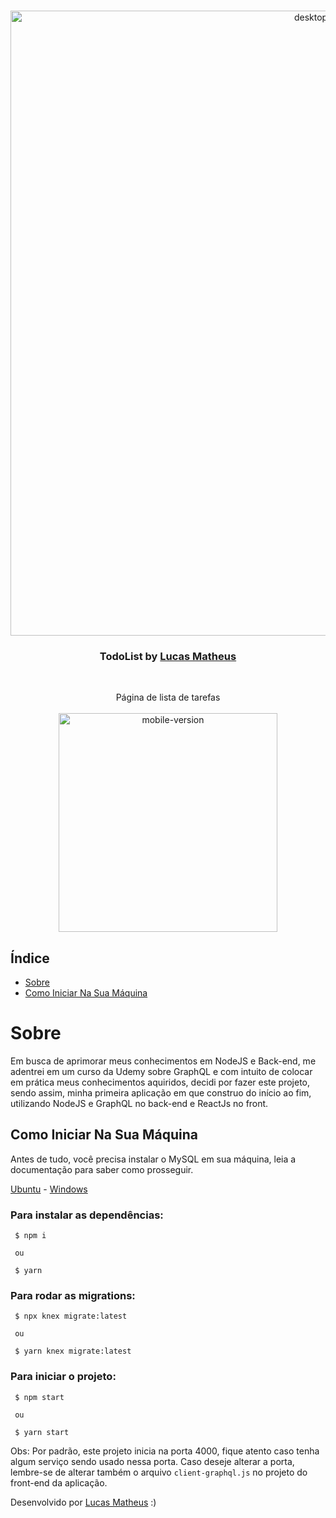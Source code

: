 <br />
<p align="center">
    <img src="https://i.imgur.com/oVZ0sZ4.gif" alt="desktop-version" width="1000">

  <h3 align="center">TodoList by <a href="https://www.linkedin.com/in/lucasmpa/">Lucas Matheus</a></h3>
 <br />
  <p align="center">
     Página de lista de tarefas 
       <br/>
    <br/>
     <img src="https://i.imgur.com/AYMNFfJ.gif" alt="mobile-version" width="350">
  </p>
</p>

## Índice

* [Sobre](#sobre) 
* [Como Iniciar Na Sua Máquina](#como-iniciar-na-sua-máquina) 


# Sobre
Em busca de aprimorar meus conhecimentos em NodeJS e Back-end, me adentrei em um curso da Udemy sobre GraphQL e com intuito de colocar em prática meus conhecimentos aquiridos, decidi por fazer este projeto, sendo assim, minha primeira aplicação em que construo do início ao fim, utilizando NodeJS e GraphQL no back-end e ReactJs no front.

## Como Iniciar Na Sua Máquina

Antes de tudo, você precisa instalar o MySQL em sua máquina, leia a documentação para saber como prosseguir.

<a href="https://www.digitalocean.com/community/tutorials/how-to-install-mysql-on-ubuntu-20-04-pt">Ubuntu</a> - 
<a href="https://www.alura.com.br/artigos/mysql-do-download-e-instalacao-ate-sua-primeira-tabela?gclid=CjwKCAjwxo6IBhBKEiwAXSYBs38dOMMIW8u_A1iOAFfi3AclsQcKBR-ZYEQYRRn_7mOjLdZ2S1QMAhoCb9oQAvD_BwE">Windows</a>


### Para instalar as dependências:

```
 $ npm i
 
 ou
 
 $ yarn
```

### Para rodar as migrations:

```
 $ npx knex migrate:latest
 
 ou
 
 $ yarn knex migrate:latest
```

### Para iniciar o projeto:

```
 $ npm start
 
 ou
 
 $ yarn start
```
Obs: Por padrão, este projeto inicia na porta 4000, fique atento caso tenha algum serviço sendo usado nessa porta. Caso deseje alterar a porta, 
lembre-se de alterar também o arquivo `client-graphql.js` no projeto do front-end da aplicação.


Desenvolvido por  <a href="https://www.linkedin.com/in/lucasmpa/">Lucas Matheus</a> :)
